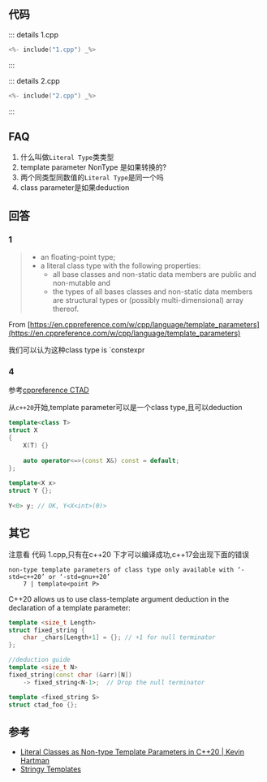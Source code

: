 ## 代码

::: details 1.cpp

```cpp
<%- include("1.cpp") _%>
```
:::

::: details 2.cpp
```cpp
<%- include("2.cpp") _%>
```
:::

## FAQ

1. 什么叫做`Literal Type`类类型
2. template parameter NonType 是如果转换的?
3. 两个同类型同数值的`Literal Type`是同一个吗
4. class parameter是如果deduction

## 回答

### 1

> *   an floating-point type;
> *   a literal class type with the following properties:
>     *   all base classes and non-static data members are public and non-mutable and
>     *   the types of all bases classes and non-static data members are structural types or (possibly multi-dimensional) array thereof.

From [https://en.cppreference.com/w/cpp/language/template_parameters](https://en.cppreference.com/w/cpp/language/template_parameters)

我们可以认为这种class type is `constexpr 

### 4

参考[cppreference CTAD][1]

从`c++20`开始,template parameter可以是一个class type,且可以deduction


```cpp
template<class T>
struct X
{
    X(T) {}
 
    auto operator<=>(const X&) const = default;
};
 
template<X x>
struct Y {};
 
Y<0> y; // OK, Y<X<int>(0)>
```

## 其它

注意看 代码 1.cpp,只有在c++20 下才可以编译成功,c++17会出现下面的错误

```
non-type template parameters of class type only available with ‘-std=c++20’ or ‘-std=gnu++20’
    7 | template<point P>
```

C++20 allows us to use class-template argument deduction in the declaration of a template parameter:

```cpp
template <size_t Length>
struct fixed_string {
    char _chars[Length+1] = {}; // +1 for null terminator
};

//deduction guide
template <size_t N>
fixed_string(const char (&arr)[N])
    -> fixed_string<N-1>;  // Drop the null terminator

template <fixed_string S>
struct ctad_foo {};
```
## 参考

- [Literal Classes as Non-type Template Parameters in C++20 | Kevin Hartman](https://ctrpeach.io/posts/cpp20-class-as-non-type-template-param/)
- [Stringy Templates](https://vector-of-bool.github.io/2021/10/22/string-templates.html)

[1]: <https://en.cppreference.com/w/cpp/language/class_template_argument_deduction>
